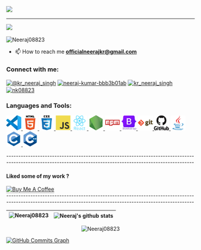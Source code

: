 <img src="https://readme-typing-svg.herokuapp.com?font=Kaushan+Script&size=35&color=168BA1&center=true&lines=Hey+there%F0%9F%91%8B!+%2C;+I'm+Neeraj+Kumar" />
<hr/>
<img src="https://readme-typing-svg.herokuapp.com?font=&size=20&color=45818e&multiline=true&width=1200&height=100&lines=I%E2%80%99m+a+Front-End+Web+Developer.+I+completed+my+B.tech+in+Computer+Science+Engineering.+Since+my+school+days%2C;I+have+been+quite+passionate+about+computer+softwares+and+always+wanted+to+work+as+software+developer.;Talking+about+my+hobbies+and+interests%2C+I+love+to+do+photography%2C+Traveling%2C+Video+Game+and+Web+Surfing." />

<p align="left"> <img src="https://komarev.com/ghpvc/?username=Neeraj08823&label=Profile%20views&color=0e75b6&style=flat" alt="Neeraj08823" /> </p>

<!-- <p align="left"> <a href="https://github.com/ryo-ma/github-profile-trophy"><img src="https://github-profile-trophy.vercel.app/?username=Neeraj08823" alt="Neeraj08823" /></a> </p> -->

- 📫 How to reach me **officialneerajkr@gmail.com**
<h3 align="left">Connect with me:</h3>
<p align="left">
<a href="https://twitter.com/kr_neeraj_singh" target="blank"><img align="center" src="https://raw.githubusercontent.com/rahuldkjain/github-profile-readme-generator/master/src/images/icons/Social/twitter.svg" alt="@kr_neeraj_singh" height="30" width="40" /></a>
<a href="https://www.linkedin.com/in/neeraj-kumar-bbb3b01ab/" target="blank"><img align="center" src="https://raw.githubusercontent.com/rahuldkjain/github-profile-readme-generator/master/src/images/icons/Social/linked-in-alt.svg" alt="neeraj-kumar-bbb3b01ab" height="30" width="40" /></a>
<a href="https://www.instagram.com/kr_neeraj_singh/" target="blank"><img align="center" src="https://raw.githubusercontent.com/rahuldkjain/github-profile-readme-generator/master/src/images/icons/Social/instagram.svg" alt="kr_neeraj_singh" height="30" width="40" /></a>
<a href="https://www.hackerrank.com/nk08823" target="blank"><img align="center" src="https://raw.githubusercontent.com/rahuldkjain/github-profile-readme-generator/master/src/images/icons/Social/hackerrank.svg" alt="nk08823" height="30" width="40" /></a>

<h3 align="left">Languages and Tools:</h3>
<p align="left">
<a href="https://code.visualstudio.com/" target="_blank" rel="noreferrer"> <img src="https://raw.githubusercontent.com/github/explore/80688e429a7d4ef2fca1e82350fe8e3517d3494d/topics/visual-studio-code/visual-studio-code.png" alt="html5" width="40" height="40"/> </a>
<a href="https://www.w3.org/html/" target="_blank" rel="noreferrer"> <img src="https://github.com/devicons/devicon/blob/master/icons/html5/html5-original-wordmark.svg" alt="html5" width="40" height="40"/> </a>
<a href="https://www.w3schools.com/css/" target="_blank" rel="noreferrer"> <img src="https://github.com/devicons/devicon/blob/master/icons/css3/css3-original-wordmark.svg" alt="css3" width="40" height="40"/> </a>
<a href="https://developer.mozilla.org/en-US/docs/Web/JavaScript" target="_blank" rel="noreferrer"> <img src="https://raw.githubusercontent.com/devicons/devicon/master/icons/javascript/javascript-original.svg" alt="javascript" width="40" height="40"/> </a> 
<a href="https://reactjs.org/" target="_blank" rel="noreferrer"> <img src="https://raw.githubusercontent.com/devicons/devicon/master/icons/react/react-original-wordmark.svg" alt="react" width="40" height="40"/> </a>
<a href="https://nodejs.org/en/" target="_blank" rel="noreferrer"> <img src="https://raw.githubusercontent.com/github/explore/80688e429a7d4ef2fca1e82350fe8e3517d3494d/topics/nodejs/nodejs.png" alt="react" width="40" height="40"/> </a>
<a href="https://www.npmjs.com/" target="_blank" rel="noreferrer"> <img src="https://github.com/devicons/devicon/blob/master/icons/npm/npm-original-wordmark.svg" alt="react" width="40" height="40"/> </a>
<a href="https://getbootstrap.com/" target="_blank" rel="noreferrer"> <img src="https://raw.githubusercontent.com/devicons/devicon/master/icons/bootstrap/bootstrap-original-wordmark.svg" alt="react" width="40" height="40"/> </a>
<a href="https://git-scm.com/" target="_blank" rel="noreferrer"> <img src="https://raw.githubusercontent.com/github/explore/80688e429a7d4ef2fca1e82350fe8e3517d3494d/topics/git/git.png" alt="git" width="40" height="40"/> </a>
<a href="https://github.com/" target="_blank" rel="noreferrer"> <img src="https://github.com/devicons/devicon/blob/master/icons/github/github-original-wordmark.svg" alt="git" width="40" height="40"/> </a> 
<a href="https://www.java.com" target="_blank" rel="noreferrer"> <img src="https://raw.githubusercontent.com/devicons/devicon/master/icons/java/java-original.svg" alt="java" width="40" height="40"/> </a>
<a href="https://www.cprogramming.com/" target="_blank" rel="noreferrer"> <img src="https://raw.githubusercontent.com/devicons/devicon/master/icons/c/c-original.svg" alt="c" width="40" height="40"/> </a> <a href="https://www.w3schools.com/cpp/" target="_blank" rel="noreferrer"> <img src="https://raw.githubusercontent.com/devicons/devicon/master/icons/cplusplus/cplusplus-original.svg" alt="cplusplus" width="40" height="40"/> </a> 
<!-- <a href="https://www.mysql.com/" target="_blank" rel="noreferrer"> <img src="https://raw.githubusercontent.com/devicons/devicon/master/icons/mysql/mysql-original-wordmark.svg" alt="mysql" width="40" height="40"/> </a> 
<a href="https://www.python.org" target="_blank" rel="noreferrer"> <img src="https://raw.githubusercontent.com/devicons/devicon/master/icons/python/python-original.svg" alt="python" width="40" height="40"/> </a> -->
 </p>

<div>------------------------------------------------------------------------------------------------------------------------------------------------------------</div>
<div>
<h4 align="left">Liked some of my work ? </h4>
<a href="https://www.buymeacoffee.com/krneerajsingh" target="_blank"><img src="https://www.buymeacoffee.com/assets/img/custom_images/orange_img.png" alt="Buy Me A Coffee" style="height: 41px !important;width: 174px !important;box-shadow: 0px 3px 2px 0px rgba(190, 190, 190, 0.5) !important;-webkit-box-shadow: 0px 3px 2px 0px rgba(190, 190, 190, 0.5) !important;" ></a></div>
<div>------------------------------------------------------------------------------------------------------------------------------------------------------------</div>


| <img width="400" align="centre" src="https://github-readme-stats.vercel.app/api/top-langs/?username=Neeraj08823&layout=compact&theme=buefy&hide_border=true" alt="Neeraj08823" /> | <img align="center" src="https://github-readme-stats.vercel.app/api?username=Neeraj08823&show_icons=true&include_all_commits=true&theme=buefy&hide_border=true" alt="Neeraj's github stats" /> |
| ------------- | ------------- |

<!-- <p>&nbsp;<img align="center" src="https://github-readme-stats.vercel.app/api?username=Neeraj08823&show_icons=true&locale=en" alt="Neeraj08823" /></p> -->

<p align="center"><img   width="550"
     src="https://github-readme-streak-stats.herokuapp.com?user=Neeraj08823&border=000565&dates=DD2727&sideNums=070453&ring=DD2727" alt="Neeraj08823" /></p>

<a href="https://github.com/Neeraj08823"><img src="https://activity-graph.herokuapp.com/graph?username=Neeraj08823&bg_color=1c1917&color=ffffff&line=0891b2&point=ffffff&area_color=1c1917&area=true&hide_border=true&custom_title=GitHub%20Commits%20Graph" alt="GitHub Commits Graph" /></a>
